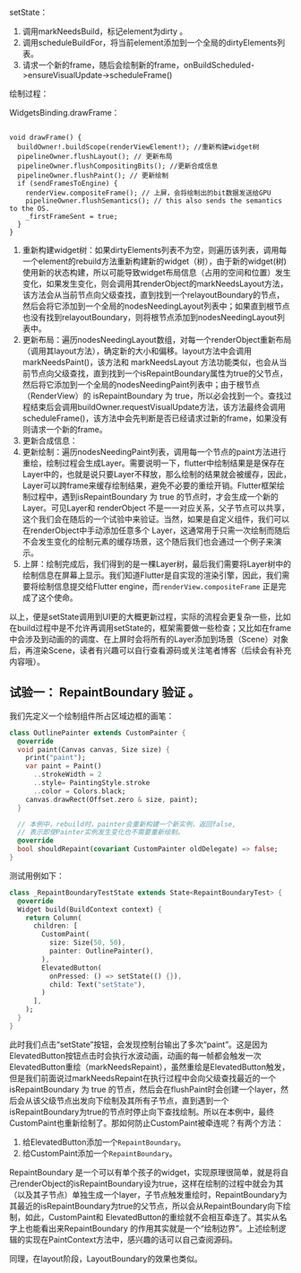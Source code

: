setState：

1. 调用markNeedsBuild，标记element为dirty 。
2. 调用scheduleBuildFor，将当前element添加到一个全局的dirtyElements列表。
3. 请求一个新的frame，随后会绘制新的frame，onBuildScheduled->ensureVisualUpdate->scheduleFrame()



绘制过程：

WidgetsBinding.drawFrame：

```

void drawFrame() {
  buildOwner!.buildScope(renderViewElement!); //重新构建widget树
  pipelineOwner.flushLayout(); // 更新布局
  pipelineOwner.flushCompositingBits(); //更新合成信息
  pipelineOwner.flushPaint(); // 更新绘制
  if (sendFramesToEngine) {
    renderView.compositeFrame(); // 上屏，会将绘制出的bit数据发送给GPU
    pipelineOwner.flushSemantics(); // this also sends the semantics to the OS.
    _firstFrameSent = true;
  }
}
```

1. 重新构建widget树：如果dirtyElements列表不为空，则遍历该列表，调用每一个element的rebuild方法重新构建新的widget（树），由于新的widget(树)使用新的状态构建，所以可能导致widget布局信息（占用的空间和位置）发生变化，如果发生变化，则会调用其renderObject的markNeedsLayout方法，该方法会从当前节点向父级查找，直到找到一个relayoutBoundary的节点，然后会将它添加到一个全局的nodesNeedingLayout列表中；如果直到根节点也没有找到relayoutBoundary，则将根节点添加到nodesNeedingLayout列表中。
2. 更新布局：遍历nodesNeedingLayout数组，对每一个renderObject重新布局（调用其layout方法），确定新的大小和偏移。layout方法中会调用markNeedsPaint()，该方法和 markNeedsLayout 方法功能类似，也会从当前节点向父级查找，直到找到一个isRepaintBoundary属性为true的父节点，然后将它添加到一个全局的nodesNeedingPaint列表中；由于根节点（RenderView）的 isRepaintBoundary 为 true，所以必会找到一个。查找过程结束后会调用buildOwner.requestVisualUpdate方法，该方法最终会调用scheduleFrame()，该方法中会先判断是否已经请求过新的frame，如果没有则请求一个新的frame。
3. 更新合成信息：
4. 更新绘制：遍历nodesNeedingPaint列表，调用每一个节点的paint方法进行重绘，绘制过程会生成Layer。需要说明一下，flutter中绘制结果是是保存在Layer中的，也就是说只要Layer不释放，那么绘制的结果就会被缓存，因此，Layer可以跨frame来缓存绘制结果，避免不必要的重绘开销。Flutter框架绘制过程中，遇到isRepaintBoundary 为 true 的节点时，才会生成一个新的Layer。可见Layer和 renderObject 不是一一对应关系，父子节点可以共享，这个我们会在随后的一个试验中来验证。当然，如果是自定义组件，我们可以在renderObject中手动添加任意多个 Layer，这通常用于只需一次绘制而随后不会发生变化的绘制元素的缓存场景，这个随后我们也会通过一个例子来演示。
5. 上屏：绘制完成后，我们得到的是一棵Layer树，最后我们需要将Layer树中的绘制信息在屏幕上显示。我们知道Flutter是自实现的渲染引擎，因此，我们需要将绘制信息提交给Flutter engine，而`renderView.compositeFrame` 正是完成了这个使命。

以上，便是setState调用到UI更的大概更新过程，实际的流程会更复杂一些，比如在build过程中是不允许再调用setState的，框架需要做一些检查；又比如在frame中会涉及到动画的的调度、在上屏时会将所有的Layer添加到场景（Scene）对象后，再渲染Scene，读者有兴趣可以自行查看源码或关注笔者博客（后续会有补充内容哦）。



## 试验一： RepaintBoundary 验证 。

我们先定义一个绘制组件所占区域边框的画笔：

```dart
class OutlinePainter extends CustomPainter {
  @override
  void paint(Canvas canvas, Size size) {
    print("paint");
    var paint = Paint()
      ..strokeWidth = 2
      ..style= PaintingStyle.stroke
      ..color = Colors.black;
    canvas.drawRect(Offset.zero & size, paint);
  }

  // 本例中，rebuild时，painter会重新构建一个新实例，返回false,
  // 表示即使Painter实例发生变化也不需要重新绘制。
  @override
  bool shouldRepaint(covariant CustomPainter oldDelegate) => false;
}
```

测试用例如下：

```dart
class _RepaintBoundaryTestState extends State<RepaintBoundaryTest> {
  @override
  Widget build(BuildContext context) {
    return Column(
      children: [
        CustomPaint(
          size: Size(50, 50),
          painter: OutlinePainter(),
        ),
        ElevatedButton(
          onPressed: () => setState(() {}),
          child: Text("setState"),
        )
      ],
    );
  }
}
```

此时我们点击“setState”按钮，会发现控制台输出了多次“paint”。这是因为ElevatedButton按钮点击时会执行水波动画，动画的每一帧都会触发一次ElevatedButton重绘（markNeedsRepaint），虽然重绘是ElevatedButton触发，但是我们前面说过markNeedsRepaint在执行过程中会向父级查找最近的一个 isRepaintBoundary 为 true 的节点，然后会在flushPaint时会创建一个layer，然后会从该父级节点出发向下绘制及其所有子节点，直到遇到一个 isRepaintBoundary为true的节点时停止向下查找绘制。所以在本例中，最终CustomPaint也重新绘制了。那如何防止CustomPaint被牵连呢？有两个方法：

1. 给ElevatedButton添加一个`RepaintBoundary`。
2. 给CustomPaint添加一个`RepaintBoundary`。

RepaintBoundary 是一个可以有单个孩子的widget，实现原理很简单，就是将自己renderObject的isRepaintBoundary设为true，这样在绘制的过程中就会为其（以及其子节点）单独生成一个layer，子节点触发重绘时，RepaintBoundary为其最近的isRepaintBoundary为true的父节点，所以会从RepaintBoundary向下绘制，如此，CustomPaint和 ElevatedButton的重绘就不会相互牵连了。其实从名字上也能看出来RepaintBoundary 的作用其实就是一个“绘制边界”。上述绘制逻辑的实现在PaintContext方法中，感兴趣的话可以自己查阅源码。

同理，在layout阶段，LayoutBoundary的效果也类似。





